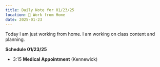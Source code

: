 ```yaml
---
title: Daily Note for 01/23/25
location: 🏡 Work from Home
date: 2025-01-23
---
```

Today I am just working from home. I am working on class content and planning.

**Schedule 01/23/25**

- 3:15 **Medical Appointment** (Kennewick)